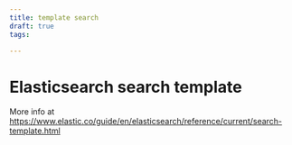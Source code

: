 ```yaml
---
title: template search
draft: true
tags: 

---
```

# Elasticsearch search template
More info at https://www.elastic.co/guide/en/elasticsearch/reference/current/search-template.html
